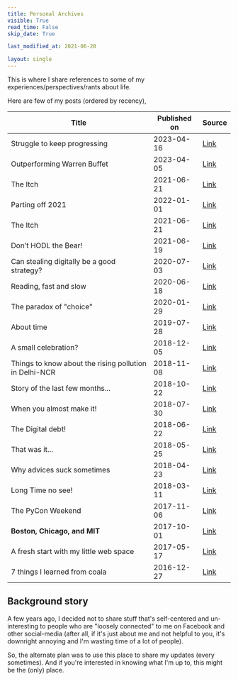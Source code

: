 ```yaml
---
title: Personal Archives
visible: True
read_time: False
skip_date: True

last_modified_at: 2021-06-20

layout: single
---
```


This is where I share references to some of my experiences/perspectives/rants about life.

Here are few of my posts (ordered by recency),

| Title             | Published on | Source                                             |
|-------------------|--------------|----------------------------------------------------|
| Struggle to keep progressing | 2023-04-16 | [Link](personal/struggle-to-keep-progressing/) |
| Outperforming Warren Buffet | 2023-04-05 | [Link](/personal/outperforming-warren-buffet/) |
| The Itch | 2021-06-21 | [Link](/personal/the-itch) | 
| Parting off 2021 | 2022-01-01 | [Link](/personal/Parting-off-2021/) |
| The Itch | 2021-06-21 | [Link](/personal/the-itch) | 
| Don’t HODL the ₿ear! | 2021-06-19 | [Link](https://satwikkansal.medium.com/dont-hodl-the-ear-8636ee9ca2d0) | 
| Can stealing digitally be a good strategy? | 2020-07-03 | [Link](https://medium.com/@satwikkansal/can-stealing-be-a-good-strategy-75e5dcb473ea) |
| Reading, fast and slow| 2020-06-18 | [Link](https://medium.com/@satwikkansal/reading-fast-and-slow-f3b5c41d444d) |
| The paradox of "choice" | 2020-01-29 | [Link](https://medium.com/@satwikkansal/the-paradox-of-choice-673ffc6271ce) |
| About time | 2019-07-28 | [Link](/personal/about-time/)
| A small celebration? | 2018-12-05 | [Link](/personal/python/A-small-celebration/)
| Things to know about the rising pollution in Delhi-NCR | 2018-11-08 | [Link](https://medium.com/the-gullible-indian/things-to-know-about-rising-pollution-in-delhi-ncr-3b9474ef518a) |
| Story of the last few months... | 2018-10-22 | [Link](/personal/story-of-last-few-months/)
| When you almost make it!      | 2018-07-30   | [Link](/personal/when-you-almost-make-it/)      |
| The Digital debt!      | 2018-06-22   | [Link](/personal/the-digital-debt/)      |
| That was it...      | 2018-05-25   | [Link](/personal/That-was-it/)      |
| Why advices suck sometimes      | 2018-04-23   | [Link](/personal/why-advices-suck-sometimes/)      |
| Long Time no see! | 2018-03-11   | [Link](/personal/Long-Time-No-See/) |
| The PyCon Weekend | 2017-11-06 | [Link](/personal/python/The-PyCon-Weekend/) |
| **Boston, Chicago, and MIT** | 2017-10-01 | [Link](/personal/a-week-at-MIT/) |
| A fresh start with my little web space | 2017-05-17 | [Link](/personal/a-fresh-start/) |
| 7 things I learned from coala | 2016-12-27 | [Link](/oss/7-things-i-learned-from-coala/) |

## Background story

A few years ago, I decided not to share stuff that's self-centered and un-interesting to people who are "loosely connected" to me on Facebook and other social-media (after all, if it's just about me and not helpful to you, it's downright annoying and I'm wasting time of a lot of people).

So, the alternate plan was to use this place to share my updates (every sometimes). And if you're interested in knowing what I'm up to, this might be the (only) place.
